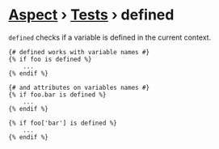 [Aspect](./../../readme.md) › [Tests](./../tests.md) › defined
=======

<!-- {% raw %} -->

`defined` checks if a variable is defined in the current context. 

```twig
{# defined works with variable names #}
{% if foo is defined %}
    ...
{% endif %}

{# and attributes on variables names #}
{% if foo.bar is defined %}
    ...
{% endif %}

{% if foo['bar'] is defined %}
    ...
{% endif %}
```
<!-- {% endraw %} -->